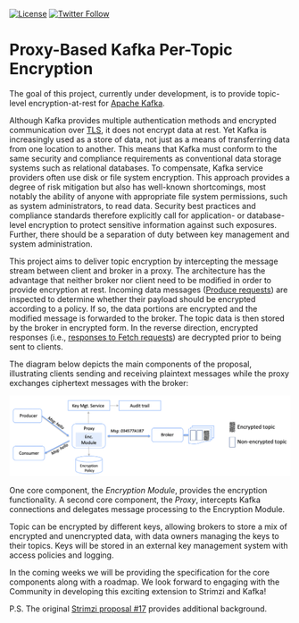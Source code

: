 [![License](https://img.shields.io/badge/license-Apache--2.0-blue.svg)](http://www.apache.org/licenses/LICENSE-2.0)
[![Twitter Follow](https://img.shields.io/twitter/follow/strimziio.svg?style=social&label=Follow&style=for-the-badge)](https://twitter.com/strimziio)


# Proxy-Based Kafka Per-Topic Encryption


The goal of this project, currently under development, is to provide topic-level encryption-at-rest for [Apache Kafka](https://kafka.apache.org/). 

Although Kafka provides multiple authentication methods and encrypted communication over [TLS](https://en.wikipedia.org/wiki/Transport_Layer_Security), it does not encrypt data at rest.
Yet Kafka is increasingly used as a store of data, not just as a means of transferring data from one location to another. 
This means that Kafka must conform to the same security and compliance requirements as conventional data storage systems such as relational databases. 
To compensate, Kafka service providers often use disk or file system encryption. 
This approach provides a degree of  risk mitigation but also has well-known shortcomings, most notably the ability of anyone with appropriate file system permissions, such as system administrators, to read data. 
Security best practices and compliance standards therefore explicitly call for application- or database-level encryption to protect sensitive information against such exposures. 
Further, there should be a separation of duty between key management and system administration.

This project aims to deliver topic encryption by intercepting the message stream between client and broker in a proxy. 
The architecture has the advantage that neither broker nor client need to be modified in order to provide encryption at rest. 
Incoming data messages ([Produce requests](https://cwiki.apache.org/confluence/display/KAFKA/A%2BGuide%2BTo%2BThe%2BKafka%2BProtocol#AGuideToTheKafkaProtocol-ProduceRequest)) are inspected to determine whether their payload should be encrypted according to a policy. 
If so, the data portions are encrypted and the modified message is forwarded to the broker.
The topic data is then stored by the broker in encrypted form. 
In the reverse direction, encrypted responses (i.e., [responses to Fetch requests](https://cwiki.apache.org/confluence/display/KAFKA/A%2BGuide%2BTo%2BThe%2BKafka%2BProtocol#AGuideToTheKafkaProtocol-FetchResponse)) are decrypted prior to being sent to clients.

The diagram below depicts the main components of the proposal, illustrating clients sending and receiving plaintext messages while the proxy exchanges ciphertext messages with the broker:

![arch](kafkaenc-overview.png)

One core component, the _Encryption Module_, provides the encryption functionality. 
A second core component, the _Proxy_, intercepts Kafka connections and delegates message processing to the Encryption Module.

Topic can be encrypted by different keys, allowing brokers to store a mix of encrypted and unencrypted data, with data owners managing the keys to their topics. 
Keys will be stored in an external key management system with access policies and logging.

In the coming weeks we will be providing the specification for the core components along with a roadmap. 
We look forward to engaging with the Community in developing this exciting extension to Strimzi and Kafka!

P.S. The original [Strimzi proposal #17](https://github.com/strimzi/proposals/blob/master/017-kafka-topic-encryption.md) provides additional background.


